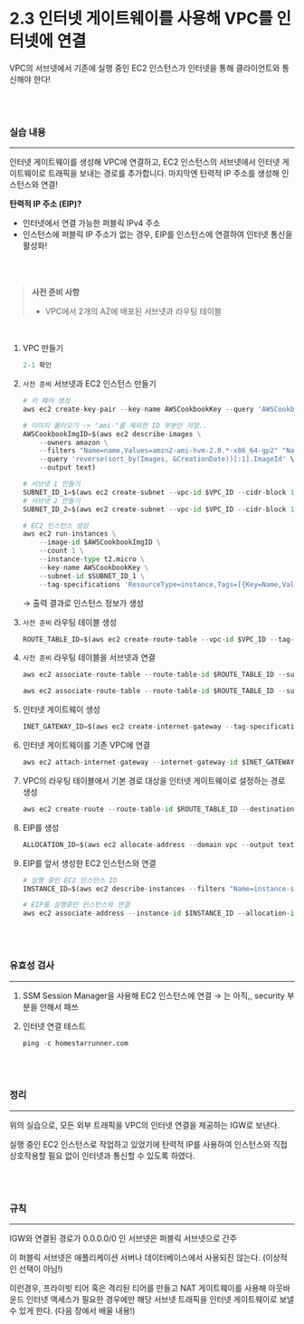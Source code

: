# 2.3 인터넷 게이트웨이를 사용해 VPC를 인터넷에 연결

VPC의 서브넷에서 기존에 실행 중인 EC2 인스턴스가 인터넷을 통해 클라이언트와 통신해야 한다!

<br>
<br>

### 실습 내용

---

인터넷 게이트웨이를 생성해 VPC에 연결하고, EC2 인스턴스의 서브넷에서 인터넷 게이트웨이로 트래픽을 보내는 경로를 추가합니다. 마지막엔 탄력적 IP 주소를 생성해 인스턴스와 연결!

<aside>

**탄력적 IP 주소 (EIP)?**

- 인터넷에서 연결 가능한 퍼블릭 IPv4 주소
- 인스턴스에 퍼블릭 IP 주소가 없는 경우, EIP를 인스턴스에 연결하여 인터넷 통신을 활성화!

</aside>

<br>
<br>

> **사전 준비 사항**
>
> - VPC에서 2개의 AZ에 배포된 서브넷과 라우팅 테이블

<br>

1. VPC 만들기

   ```python
   2-1 확인
   ```

2. `사전 준비` 서브넷과 EC2 인스턴스 만들기

   ```python
   # 키 페어 생성
   aws ec2 create-key-pair --key-name AWSCookbookKey --query 'AWSCookbookKey' --output text > AWSCookbookKey.pem

   # 이미지 불러오기 -> "ami-"를 제외한 ID 부분만 저장..
   AWSCookbookImgID=$(aws ec2 describe-images \
       --owners amazon \
       --filters "Name=name,Values=amzn2-ami-hvm-2.0.*-x86_64-gp2" "Name=state,Values=available" \
       --query 'reverse(sort_by(Images, &CreationDate))[:1].ImageId' \
       --output text)

   # 서브넷 1 만들기
   SUBNET_ID_1=$(aws ec2 create-subnet --vpc-id $VPC_ID --cidr-block 10.10.0.0/24 --availability-zone ${AWS_REGION}a --tag-specifications 'ResourceType=subnet,Tags=[{Key=Name,Value=AWSCookbook202a}]' --output text --query Subnet.SubnetId)
   # 서브넷 2 만들기
   SUBNET_ID_2=$(aws ec2 create-subnet --vpc-id $VPC_ID --cidr-block 10.10.1.0/24 --availability-zone ${AWS_REGION}b --tag-specifications 'ResourceType=subnet,Tags=[{Key=Name,Value=AWSCookbook202b}]' --output text --query Subnet.SubnetId)

   # EC2 인스턴스 생성
   aws ec2 run-instances \
       --image-id $AWSCookbookImgID \
       --count 1 \
       --instance-type t2.micro \
       --key-name AWSCookbookKey \
       --subnet-id $SUBNET_ID_1 \
       --tag-specifications 'ResourceType=instance,Tags=[{Key=Name,Value=AWSCookbookEC2}]'
   ```

   → 출력 결과로 인스턴스 정보가 생성

3. `사전 준비` 라우팅 테이블 생성

   ```python
   ROUTE_TABLE_ID=$(aws ec2 create-route-table --vpc-id $VPC_ID --tag-specifications 'ResourceType=route-table, Tags=[{Key=Name, Value=AWSCookbook202}]' --output text --query RouteTable.RouteTableId)
   ```

4. `사전 준비` 라우팅 테이블을 서브넷과 연결

   ```python
   aws ec2 associate-route-table --route-table-id $ROUTE_TABLE_ID --subnet-id $SUBNET_ID_1

   aws ec2 associate-route-table --route-table-id $ROUTE_TABLE_ID --subnet-id $SUBNET_ID_2
   ```

5. 인터넷 게이트웨이 생성

   ```python
   INET_GATEWAY_ID=$(aws ec2 create-internet-gateway --tag-specifications 'ResourceType=internet-gateway, Tags=[{Key=Name,Value=AWSCookbook202}]' --output text --query InternetGateway.InternetGatewayId)
   ```

6. 인터넷 게이트웨이를 기존 VPC에 연결

   ```python
   aws ec2 attach-internet-gateway --internet-gateway-id $INET_GATEWAY_ID --vpc-id $VPC_ID
   ```

7. VPC의 라우팅 테이블에서 기본 경로 대상을 인터넷 게이트웨이로 설정하는 경로 생성

   ```python
   aws ec2 create-route --route-table-id $ROUTE_TABLE_ID --destination-cidr-block 0.0.0.0/0 --gateway-id $INET_GATEWAY_ID
   ```

8. EIP를 생성

   ```python
   ALLOCATION_ID=$(aws ec2 allocate-address --domain vpc --output text --query AllocationId)
   ```

9. EIP를 앞서 생성한 EC2 인스턴스와 연결

   ```python
   # 실행 중인 EC2 인스턴스 ID
   INSTANCE_ID=$(aws ec2 describe-instances --filters "Name=instance-state-name,Values=running" --query 'Reservations[*].Instances[*].InstanceId' --output text)

   # EIP를 실행중인 인스턴스와 연결
   aws ec2 associate-address --instance-id $INSTANCE_ID --allocation-id $ALLOCATION_ID
   ```

<br>
<br>

### 유효성 검사

---

1. SSM Session Manager을 사용해 EC2 인스턴스에 연결 → 는 아직,, security 부분을 안해서 패쓰
2. 인터넷 연결 테스트

   ```python
   ping -c homestarrunner.com
   ```

<br>
<br>

### 정리

---

위의 실습으로, 모든 외부 트래픽을 VPC의 인터넷 연결을 제공하는 IGW로 보낸다.

실행 중인 EC2 인스턴스로 작업하고 있었기에 탄력적 IP를 사용하여 인스턴스와 직접 상호작용할 필요 없이 인터넷과 통신할 수 있도록 하였다.

<br>
<br>

### 규칙

---

IGW와 연결된 경로가 0.0.0.0/0 인 서브넷은 퍼블릭 서브넷으로 간주

이 퍼블릭 서브넷은 애플리케이션 서버나 데이터베이스에서 사용되진 않는다. (이상적인 선택이 아님!)

이런경우, 프라이빗 티어 혹은 격리된 티어를 만들고 NAT 게이트웨이를 사용해 아웃바운드 인터넷 액세스가 필요한 경우에만 해당 서브넷 트래픽을 인터넷 게이트웨이로 보낼 수 있게 한다. (다음 장에서 배울 내용!)
